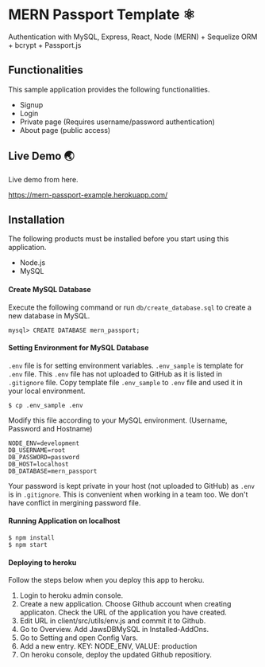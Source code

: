 # MERN Passport Template :atom_symbol:

Authentication with MySQL, Express, React, Node (MERN) + Sequelize ORM + bcrypt + Passport.js 

## Functionalities
This sample application provides the following functionalities. 

* Signup
* Login
* Private page (Requires username/password authentication)
* About page (public access)

## Live Demo   :earth_asia:
Live demo from here. 

https://mern-passport-example.herokuapp.com/

## Installation
The following  products must be installed before you start using this application. 
* Node.js 
* MySQL 

#### Create MySQL Database 
Execute the following command or run `db/create_database.sql` to create a new database in MySQL.

```
mysql> CREATE DATABASE mern_passport;
```

#### Setting Environment for MySQL Database 

`.env` file is for setting environment variables. `.env_sample` is template for `.env` file. 
This `.env` file has not uploaded to GitHub as it is listed in `.gitignore` file.
Copy template file `.env_sample` to `.env` file and used it in your local environment. 

```
$ cp .env_sample .env
```

Modify this file according to your MySQL environment. (Username, Password and Hostname)

```
NODE_ENV=development
DB_USERNAME=root
DB_PASSWORD=password
DB_HOST=localhost
DB_DATABASE=mern_passport
```
Your password is kept private in your host (not uploaded to GitHub) as `.env` is in `.gitignore`. This is convenient when working in a team too. We don't have conflict in mergining password file.    


#### Running Application on localhost

```
$ npm install 
$ npm start 
```
  

#### Deploying to heroku
Follow the steps below when you deploy this app to heroku.

1. Login to heroku admin console. 
2. Create a new application. Choose Github account when creating applicaton. Check the URL of the application you have created. 
3. Edit URL in client/src/utils/env.js and commit it to Github.
4. Go to Overview. Add JawsDBMySQL in Installed-AddOns.
5. Go to Setting and open Config Vars. 
6. Add a new entry. KEY: NODE_ENV, VALUE: production 
7. On heroku console, deploy the updated Github repositiory. 
